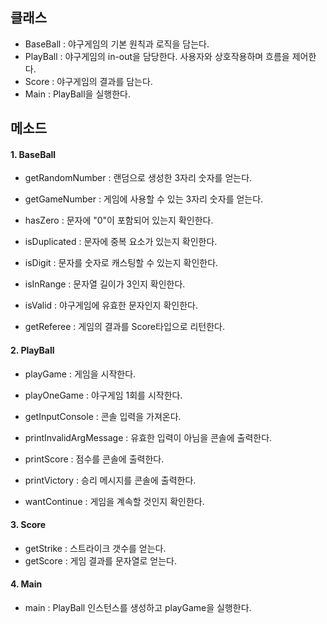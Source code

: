 ## 클래스
- BaseBall : 야구게임의 기본 원칙과 로직을 담는다.
- PlayBall : 야구게임의 in-out을 담당한다. 사용자와 상호작용하며 흐름을 제어한다.
- Score    : 야구게임의 결과를 담는다.
- Main     : PlayBall을 실행한다.

## 메소드
#### 1. BaseBall
- getRandomNumber   : 랜덤으로 생성한 3자리 숫자를 얻는다.
- getGameNumber     : 게임에 사용할 수 있는 3자리 숫자를 얻는다.  

- hasZero           : 문자에 "0"이 포함되어 있는지 확인한다.
- isDuplicated      : 문자에 중복 요소가 있는지 확인한다.

- isDigit           : 문자를 숫자로 캐스팅할 수 있는지 확인한다.
- isInRange         : 문자열 길이가 3인지 확인한다.
- isValid           : 야구게임에 유효한 문자인지 확인한다.

- getReferee        : 게임의 결과를 Score타입으로 리턴한다.  

#### 2. PlayBall
- playGame          : 게임을 시작한다.
- playOneGame       : 야구게임 1회를 시작한다.  

- getInputConsole   : 콘솔 입력을 가져온다.  
- printInvalidArgMessage : 유효한 입력이 아님을 콘솔에 출력한다.

- printScore        : 점수를 콘솔에 출력한다.
- printVictory      : 승리 메시지를 콘솔에 출력한다.
- wantContinue      : 게임을 계속할 것인지 확인한다.

#### 3. Score
- getStrike         : 스트라이크 갯수를 얻는다.
- getScore          : 게임 결과를 문자열로 얻는다.

#### 4. Main
- main              : PlayBall 인스턴스를 생성하고 playGame을 실행한다.

